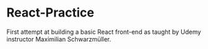 # React-Practice

First attempt at building a basic React front-end as taught by Udemy instructor Maximilian Schwarzmüller.

